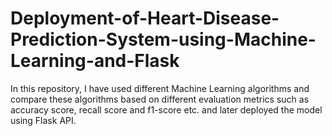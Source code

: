 # Deployment-of-Heart-Disease-Prediction-System-using-Machine-Learning-and-Flask
In this repository, I have used different Machine Learning algorithms and compare these algorithms based on different evaluation metrics such as accuracy score, recall score and f1-score etc. and later deployed the model using Flask API. 

